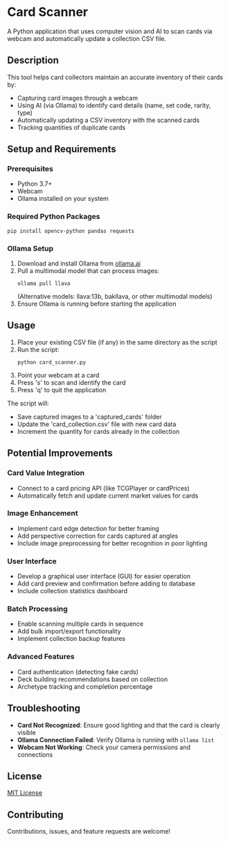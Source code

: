 # Card Scanner

A Python application that uses computer vision and AI to scan cards via webcam and automatically update a collection CSV file.

## Description

This tool helps card collectors maintain an accurate inventory of their cards by:
- Capturing card images through a webcam
- Using AI (via Ollama) to identify card details (name, set code, rarity, type)
- Automatically updating a CSV inventory with the scanned cards
- Tracking quantities of duplicate cards

## Setup and Requirements

### Prerequisites

- Python 3.7+
- Webcam
- Ollama installed on your system

### Required Python Packages

```
pip install opencv-python pandas requests
```

### Ollama Setup

1. Download and install Ollama from [ollama.ai](https://ollama.ai/)
2. Pull a multimodal model that can process images:
   ```
   ollama pull llava
   ```
   (Alternative models: llava:13b, bakllava, or other multimodal models)
3. Ensure Ollama is running before starting the application

## Usage

1. Place your existing CSV file (if any) in the same directory as the script
2. Run the script:
   ```
   python card_scanner.py
   ```
3. Point your webcam at a card
4. Press 's' to scan and identify the card
5. Press 'q' to quit the application

The script will:
- Save captured images to a 'captured_cards' folder
- Update the 'card_collection.csv' file with new card data
- Increment the quantity for cards already in the collection

## Potential Improvements

### Card Value Integration
- Connect to a card pricing API (like TCGPlayer or cardPrices)
- Automatically fetch and update current market values for cards

### Image Enhancement
- Implement card edge detection for better framing
- Add perspective correction for cards captured at angles
- Include image preprocessing for better recognition in poor lighting

### User Interface
- Develop a graphical user interface (GUI) for easier operation
- Add card preview and confirmation before adding to database
- Include collection statistics dashboard

### Batch Processing
- Enable scanning multiple cards in sequence
- Add bulk import/export functionality
- Implement collection backup features

### Advanced Features
- Card authentication (detecting fake cards)
- Deck building recommendations based on collection
- Archetype tracking and completion percentage

## Troubleshooting

- **Card Not Recognized**: Ensure good lighting and that the card is clearly visible
- **Ollama Connection Failed**: Verify Ollama is running with `ollama list`
- **Webcam Not Working**: Check your camera permissions and connections

## License

[MIT License](LICENSE)

## Contributing

Contributions, issues, and feature requests are welcome!
